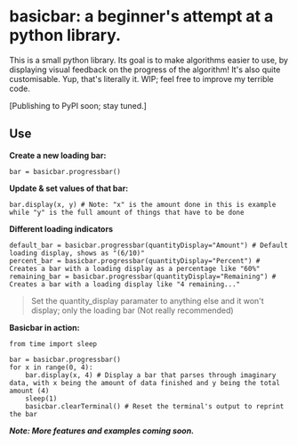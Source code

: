 # basicbar: a beginner's attempt at a python library.

<p>This is a small python library. 
Its goal is to make algorithms easier to use, by
displaying visual feedback on the progress of the
algorithm! It's also quite customisable.
Yup, that's literally it. WIP; feel free
to improve my terrible code.</p>
[Publishing to PyPI soon; stay tuned.]

## Use

**Create a new loading bar:**

```
bar = basicbar.progressbar()
```

**Update & set values of that bar:**
```
bar.display(x, y) # Note: "x" is the amount done in this is example while "y" is the full amount of things that have to be done
```

**Different loading indicators**

```
default_bar = basicbar.progressbar(quantityDisplay="Amount") # Default loading display, shows as "(6/10)"
percent_bar = basicbar.progressbar(quantityDisplay="Percent") # Creates a bar with a loading display as a percentage like "60%"
remaining_bar = basicbar.progressbar(quantityDisplay="Remaining") # Creates a bar with a loading display like "4 remaining..."
```
>  Set the quantity_display paramater to anything else and it won't display; only the loading bar (Not really recommended)

**Basicbar in action:**

```
from time import sleep

bar = basicbar.progressbar()
for x in range(0, 4):
    bar.display(x, 4) # Display a bar that parses through imaginary data, with x being the amount of data finished and y being the total amount (4)
    sleep(1)
    basicbar.clearTerminal() # Reset the terminal's output to reprint the bar
```

***Note: More features and examples coming soon.***
